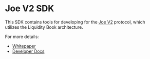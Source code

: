 # Joe V2 SDK

This SDK contains tools for developing for the [Joe V2](https://www.traderjoexyz.com) protocol, which utilizes the Liquidity Book architecture.

For more details:

- [Whitepaper](https://github.com/traderjoe-xyz/research/blob/main/JOE%20v2%20-%20Liquidity%20Book.pdf)
- [Developer Docs](https://docs.traderjoexyz.com/)
